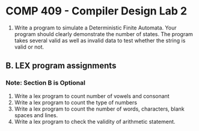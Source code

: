 # COMP 409 - Compiler Design Lab 2

1. Write a program to simulate a Deterministic Finite Automata. Your program should clearly demonstrate the number of states. The program takes several valid as well as invalid data to test whether the string is valid or not.
  
## B. LEX program assignments

### Note: Section B is Optional

1. Write a lex program to count number of vowels and consonant
2. Write a lex program to count the type of numbers
3. Write a lex program to count the number of words, characters, blank spaces and lines.
4. Write a lex program to check the validity of arithmetic statement.
